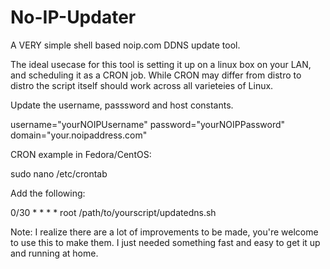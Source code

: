 # No-IP-Updater
A VERY simple shell based noip.com DDNS update tool.

The ideal usecase for this tool is setting it up on a linux box on your LAN, and scheduling it as a CRON job. While CRON may differ from distro to distro the script itself should work across all varieteies of Linux.



Update the username, passsword and host constants.

username="yourNOIPUsername"
password="yourNOIPPassword"
domain="your.noipaddress.com"

CRON example in Fedora/CentOS:

sudo nano /etc/crontab

Add the following:

0/30 * * * * root /path/to/yourscript/updatedns.sh

Note: I realize there are a lot of improvements to be made, you're welcome to use this to make them. I just needed something fast and easy to get it up and running at home.

